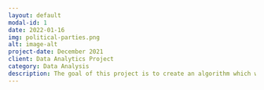 ```yaml
---
layout: default
modal-id: 1
date: 2022-01-16
img: political-parties.png
alt: image-alt
project-date: December 2021
client: Data Analytics Project
category: Data Analysis
description: The goal of this project is to create an algorithm which will predict a persons rating of both the Democratic and Republican party based on their demographics.
---
```

